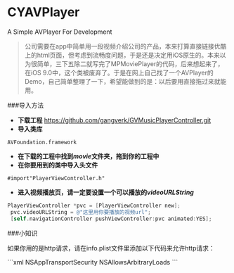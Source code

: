 # CYAVPlayer
A Simple AVPlayer For Development 


> 公司需要在app中简单用一段视频介绍公司的产品，本来打算直接链接优酷上的html页面，但考虑到流畅度问题，于是还是决定用iOS原生的。本来以为很简单，三下五除二就写完了MPMoviePlayer的代码，后来想起来了，在iOS 9.0中，这个类被废弃了。于是在网上自己找了一个AVPlayer的Demo，自己简单整理了一下，希望能做到的是：以后要用直接拖过来就能用。

###导入方法
*  <strong>下载工程</strong> <a href = 'https://github.com/gangverk/GVMusicPlayerController.git'>https://github.com/gangverk/GVMusicPlayerController.git</a>
*  <strong>导入类库 </strong>
<pre><code>AVFoundation.framework</code></pre>
*  <strong>在下载的工程中找到<em>movie</em>文件夹，拖到你的工程中</strong>
*  <strong>在你要用到的类中导入头文件</strong>
<pre><code>#import"PlayerViewController.h" </code></pre>

*  <strong>进入视频播放页，请一定要设置一个可以播放的<em>videoURLString</em></strong>

```objective-c
PlayerViewController *pvc = [PlayerViewController new];
 pvc.videoURLString = @"这里用你要播放的视频url";
 [self.navigationController pushViewController:pvc animated:YES];
```
###小知识
<p>如果你用的是http请求，请在info.plist文件里添加以下代码来允许http请求：</p>
```xml    
   <key>NSAppTransportSecurity</key>
	<dict>
		<key>NSAllowsArbitraryLoads</key>
		<true/>
              </dict>
```             
    
                   

   


